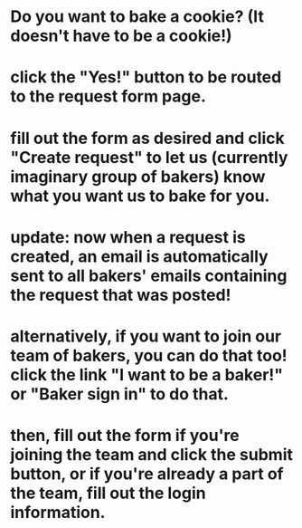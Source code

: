 # Do you want to bake a cookie? (It doesn't have to be a cookie!)

# click the "Yes!" button to be routed to the request form page.
# fill out the form as desired and click "Create request" to let us (currently imaginary group of bakers) know what you want us to bake for you.

# update: now when a request is created, an email is automatically sent to all bakers' emails containing the request that was posted!

# alternatively, if you want to join our team of bakers, you can do that too!  click the link "I want to be a baker!" or "Baker sign in" to do that.
# then, fill out the form if you're joining the team and click the submit button, or if you're already a part of the team, fill out the login information.